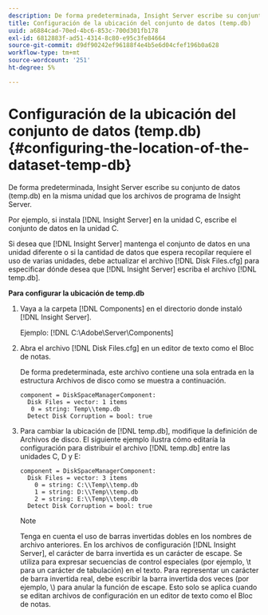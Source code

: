 ```yaml
---
description: De forma predeterminada, Insight Server escribe su conjunto de datos (temp.db) en la misma unidad que los archivos de programa de Insight Server.
title: Configuración de la ubicación del conjunto de datos (temp.db)
uuid: a6884cad-70ed-4bc6-853c-700d301fb178
exl-id: 6812883f-ad51-4314-8c80-e95c3fe84664
source-git-commit: d9df90242ef96188f4e4b5e6d04cfef196b0a628
workflow-type: tm+mt
source-wordcount: '251'
ht-degree: 5%

---
```


# Configuración de la ubicación del conjunto de datos (temp.db){#configuring-the-location-of-the-dataset-temp-db}

De forma predeterminada, Insight Server escribe su conjunto de datos (temp.db) en la misma unidad que los archivos de programa de Insight Server.

Por ejemplo, si instala [!DNL Insight Server] en la unidad C, escribe el conjunto de datos en la unidad C.

Si desea que [!DNL Insight Server] mantenga el conjunto de datos en una unidad diferente o si la cantidad de datos que espera recopilar requiere el uso de varias unidades, debe actualizar el archivo [!DNL Disk Files.cfg] para especificar dónde desea que [!DNL Insight Server] escriba el archivo [!DNL temp.db].

**Para configurar la ubicación de temp.db**

1. Vaya a la carpeta [!DNL Components] en el directorio donde instaló [!DNL Insight Server].

   Ejemplo: [!DNL C:\Adobe\Server\Components]

1. Abra el archivo [!DNL Disk Files.cfg] en un editor de texto como el Bloc de notas.

   De forma predeterminada, este archivo contiene una sola entrada en la estructura Archivos de disco como se muestra a continuación.

   ```
   component = DiskSpaceManagerComponent:
     Disk Files = vector: 1 items
      0 = string: Temp\\temp.db
     Detect Disk Corruption = bool: true
   ```

1. Para cambiar la ubicación de [!DNL temp.db], modifique la definición de Archivos de disco. El siguiente ejemplo ilustra cómo editaría la configuración para distribuir el archivo [!DNL temp.db] entre las unidades C, D y E:

   ```
   component = DiskSpaceManagerComponent:
     Disk Files = vector: 3 items
       0 = string: C:\\Temp\\temp.db
       1 = string: D:\\Temp\\temp.db
       2 = string: E:\\Temp\\temp.db
     Detect Disk Corruption = bool: true
   ```

   >[!NOTE]
   >
   >Tenga en cuenta el uso de barras invertidas dobles en los nombres de archivo anteriores. En los archivos de configuración [!DNL Insight Server], el carácter de barra invertida es un carácter de escape. Se utiliza para expresar secuencias de control especiales (por ejemplo, \t para un carácter de tabulación) en el texto. Para representar un carácter de barra invertida real, debe escribir la barra invertida dos veces (por ejemplo, \\) para anular la función de escape. Esto solo se aplica cuando se editan archivos de configuración en un editor de texto como el Bloc de notas.
